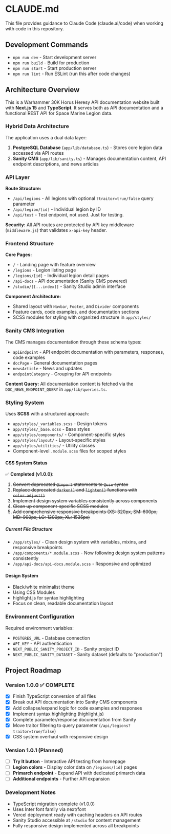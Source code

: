 # CLAUDE.md

This file provides guidance to Claude Code (claude.ai/code) when working with code in this repository.

## Development Commands

- `npm run dev` - Start development server
- `npm run build` - Build for production
- `npm run start` - Start production server
- `npm run lint` - Run ESLint (run this after code changes)

## Architecture Overview

This is a Warhammer 30K Horus Heresy API documentation website built with **Next.js 15** and **TypeScript**. It serves both as API documentation and a functional REST API for Space Marine Legion data.

### Hybrid Data Architecture

The application uses a dual data layer:

1. **PostgreSQL Database** (`app/lib/database.ts`) - Stores core legion data accessed via API routes
2. **Sanity CMS** (`app/lib/sanity.ts`) - Manages documentation content, API endpoint descriptions, and news articles

### API Layer

**Route Structure:**
- `/api/legions` - All legions with optional `?traitor=true/false` query parameter
- `/api/legion/[id]` - Individual legion by ID
- `/api/test` - Test endpoint, not used. Just for testing.

**Security:** All API routes are protected by API key middleware (`middleware.js`) that validates `x-api-key` header.

### Frontend Structure

**Core Pages:**
- `/` - Landing page with feature overview
- `/legions` - Legion listing page
- `/legions/[id]` - Individual legion detail pages
- `/api-docs` - API documentation (Sanity CMS powered)
- `/studio/[[...index]]` - Sanity Studio admin interface

**Component Architecture:**
- Shared layout with `Navbar`, `Footer`, and `Divider` components
- Feature cards, code examples, and documentation sections
- SCSS modules for styling with organized structure in `app/styles/`

### Sanity CMS Integration

The CMS manages documentation through these schema types:
- `apiEndpoint` - API endpoint documentation with parameters, responses, code examples
- `docPage` - General documentation pages
- `newsArticle` - News and updates
- `endpointCategory` - Grouping for API endpoints

**Content Query:** All documentation content is fetched via the `DOC_NEWS_ENDPOINT_QUERY` in `app/lib/queries.ts`.

### Styling System

Uses **SCSS** with a structured approach:
- `app/styles/_variables.scss` - Design tokens
- `app/styles/_base.scss` - Base styles
- `app/styles/components/` - Component-specific styles
- `app/styles/layout/` - Layout-specific styles
- `app/styles/utilities/` - Utility classes
- Component-level `.module.scss` files for scoped styles

#### CSS System Status
✅ **Completed (v1.0.0):**
1. ~~Convert deprecated `@import` statements to `@use` syntax~~
2. ~~Replace deprecated `darken()` and `lighten()` functions with `color.adjust()`~~
3. ~~Implement design system variables consistently across components~~
4. ~~Clean up component-specific SCSS modules~~
5. ~~Add comprehensive responsive breakpoints (XS: 320px, SM: 600px, MD: 900px, LG: 1200px, XL: 1535px)~~

##### Current File Structure
- `/app/styles/` - Clean design system with variables, mixins, and responsive breakpoints
- `/app/components/*.module.scss` - Now following design system patterns consistently
- `/app/api-docs/api-docs.module.scss` - Responsive and optimized

#### Design System
- Black/white minimalist theme
- Using CSS Modules
- highlight.js for syntax highlighting
- Focus on clean, readable documentation layout

### Environment Configuration

Required environment variables:
- `POSTGRES_URL` - Database connection
- `API_KEY` - API authentication
- `NEXT_PUBLIC_SANITY_PROJECT_ID` - Sanity project ID
- `NEXT_PUBLIC_SANITY_DATASET` - Sanity dataset (defaults to "production")

## Project Roadmap

### Version 1.0.0 ✅ COMPLETE
- [x] Finish TypeScript conversion of all files
- [x] Break out API documentation into Sanity CMS components  
- [x] Add collapse/expand logic for code examples and responses
- [x] Implement syntax highlighting (highlight.js)
- [x] Complete parameter/response documentation from Sanity
- [x] Move traitor filtering to query parameter (`/api/legions?traitor=true/false`)
- [x] CSS system overhaul with responsive design

### Version 1.0.1 (Planned)
- [ ] **Try It button** - Interactive API testing from homepage
- [ ] **Legion colors** - Display color data on `/legions/[id]` pages  
- [ ] **Primarch endpoint** - Expand API with dedicated primarch data
- [ ] **Additional endpoints** - Further API expansion

### Development Notes

- TypeScript migration complete (v1.0.0)
- Uses Inter font family via next/font
- Vercel deployment ready with caching headers on API routes
- Sanity Studio accessible at `/studio` for content management
- Fully responsive design implemented across all breakpoints
